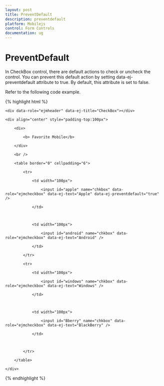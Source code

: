 ```yaml
---
layout: post
title: PreventDefault
description: preventdefault 
platform: Mobilejs
control: Form Controls
documentation: ug
---
```


# PreventDefault 

In CheckBox control, there are default actions to check or uncheck the control. You can prevent this default action by setting data-ej-preventdefault attribute to true. By default, this attribute is set to false.

Refer to the following code example.

{% highlight html %}



    <div data-role="ejmheader" data-ej-title="CheckBox"></div>

    <div align="center" style="padding-top:100px">

        <div>

            <b> Favorite Mobile</b>

        </div>

        <br />

        <table border="0" cellpadding="6">

            <tr>

                <td width="100px">

                    <input id="apple" name="chkbox" data-role="ejmcheckbox" data-ej-text="Apple" data-ej-preventdefault="true" />

                </td>



                <td width="100px">

                    <input id="android" name="chkbox" data-role="ejmcheckbox" data-ej-text="Android" />

                </td>

            </tr>

            <tr>

                <td width="100px">

                    <input id="windows" name="chkbox" data-role="ejmcheckbox" data-ej-text="Windows" />

                </td>



                <td width="100px">

                    <input id="Bberry" name="chkbox" data-role="ejmcheckbox" data-ej-text="BlackBerry" />

                </td>



            </tr>

        </table>

    </div>





{% endhighlight %}



